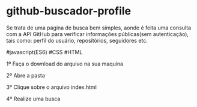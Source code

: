 # github-buscador-profile
 Se trata de uma página de busca bem simples, aonde é feita uma consulta com a API GitHub para verificar informações públicas(sem autenticação), tais como: perfil do usuário, repositórios, seguidores etc.
 
 #javascript(ES6)
 #CSS
 #HTML
 
 
 1º Faça o download do arquivo na sua maquina
 
 2º Abre a pasta 
 
 3º Clique sobre o arquivo index.html
 
 4º Realize uma busca
 
 
 
 

